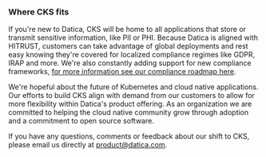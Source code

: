 ### Where CKS fits

If you're new to Datica, CKS will be home to all applications that store or transmit sensitive information, like PII or PHI. Because Datica is aligned with HITRUST, customers can take advantage of global deployments and rest easy knowing they're covered for localized compliance regimes like GDPR, IRAP and more. We're also constantly adding support for new compliance frameworks, [for more information see our compliance roadmap here](https://datica.com/platform/compliance/global/).

We're hopeful about the future of Kubernetes and cloud native applications. Our efforts to build CKS align with demand from our customers to allow for more flexibility within Datica's product offering. As an organization we are committed to helping the cloud native community grow through adoption and a commitment to open source software.

If you have any questions, comments or feedback about our shift to CKS, please email us directly at [product@datica.com](mailto:product@datica.com).
